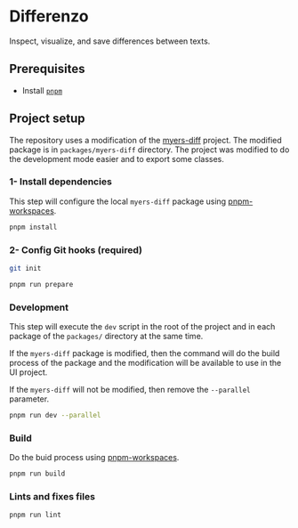 # Differenzo

Inspect, visualize, and save differences between texts.

## Prerequisites

- Install [`pnpm`](https://pnpm.io)

## Project setup

The repository uses a modification of the [myers-diff](https://github.com/wickedest/myers-diff) project. The modified package is in `packages/myers-diff` directory. The project was modified to do the development mode easier and to export some classes.

### 1- Install dependencies

This step will configure the local `myers-diff` package using [pnpm-workspaces](https://pnpm.io/workspaces).

```bash
pnpm install
```

### 2- Config Git hooks (required)

```bash
git init
```

```bash
pnpm run prepare
```

### Development

This step will execute the `dev` script in the root of the project and in each package of the `packages/` directory at the same time.

If the `myers-diff` package is modified, then the command will do the build process of the package and the modification will be available to use in the UI project.

If the `myers-diff` will not be modified, then remove the `--parallel` parameter.

```bash
pnpm run dev --parallel
```

### Build

Do the buid process using [pnpm-workspaces](https://pnpm.io/workspaces).

```bash
pnpm run build
```

### Lints and fixes files

```bash
pnpm run lint
```
